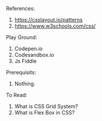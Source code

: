 References:
1. https://csslayout.io/patterns
2. https://www.w3schools.com/css/

Play Ground:
1. Codepen.io
2. Codesandbox.io
3. Js Fiddle

Prerequisits:
1. Nothing.

To Read:
1. What is CSS Grid System?
2. What is Flex Box in CSS?

